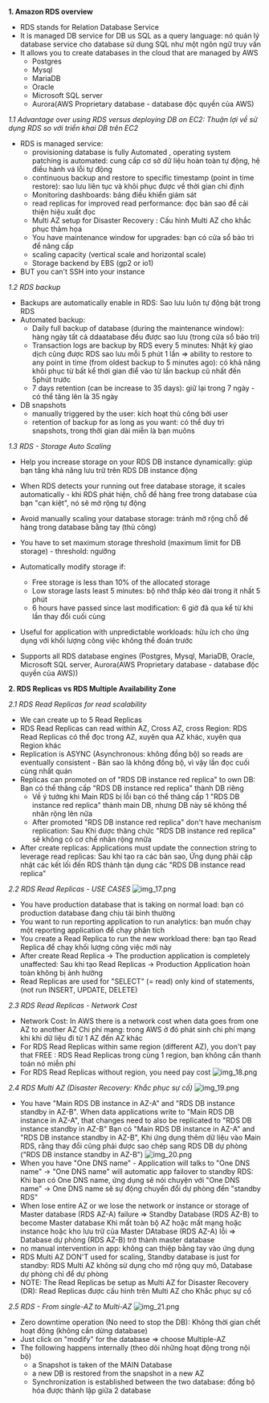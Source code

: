 **1. Amazon RDS overview**
- RDS stands for Relation Database Service
- It is managed DB service for DB us SQL as a query language: nó quản lý database service cho database sử dung SQL như một ngôn ngữ truy vấn 
- It allows you to create databases in the cloud that are managed by AWS
  - Postgres
  - Mysql
  - MariaDB
  - Oracle
  - Microsoft SQL server
  - Aurora(AWS Proprietary database - database độc quyền của AWS)

_1.1 Advantage over using RDS versus deploying DB on EC2: Thuận lợi về sử dụng RDS so với triển khai DB trên EC2_
- RDS is managed service:
  - provisioning database is fully Automated , operating system patching is automated: cung cấp cơ sở dữ liệu hoàn toàn tự động, hệ điều hành vá lỗi tự động
  - continuous backup and restore to specific timestamp (point in time restore): sao lưu liên tục và khôi phục được về thời gian chỉ định
  - Monitoring dashboards: bảng điều khiển giám sát
  - read replicas for improved read performance: đọc bản sao để cải thiện hiệu xuất đọc
  - Multi AZ setup for Disaster Recovery : Cấu hình Multi AZ cho khắc phục thảm họa
  - You have maintenance window for upgrades: bạn có cửa sổ bảo trì để nâng cấp
  - scaling capacity (vertical scale and horizontal scale)
  - Storage backend by EBS (gp2 or io1)
- BUT you can't SSH into your instance 

_1.2 RDS backup_

- Backups are automatically enable in RDS: Sao lưu luôn tự động bật trong RDS
- Automated backup:
  - Daily full backup of database (during the maintenance window): hàng ngày tất cả ddaatabase đều được sao lưu (trong cửa sổ bảo trì)
  - Transaction logs are backup by RDS every 5 minutes: Nhật ký giao dịch cũng được RDS sao lưu mỗi 5 phút 1 lần
  => ability to restore to any point in time (from oldest backup to 5 minutes ago): có khả năng khôi phục từ bất kể thời gian điể vào từ lần backup cũ nhất đến 5phút trước
  - 7 days retention (can be increase to 35 days): giữ lại trong 7 ngày - có thể tăng lên là 35 ngày
- DB snapshots
  - manually triggered by the user: kích hoạt thủ công bởi user
  - retention of backup for as long as you want: có thể duy trì snapshots, trong thời gian dài miễn là bạn muôns

_1.3 RDS - Storage Auto Scaling_

- Help you increase storage on your RDS DB instance dynamically: giúp bạn tăng khả năng lưu trữ trên RDS DB instance động
- When RDS detects your running out free database storage, it scales automatically - khi RDS phát hiện, chỗ để hàng free trong database của bạn "cạn kiệt", nó sẽ mở rộng tự động
- Avoid manually scaling your database storage: tránh mở rộng chỗ để hàng trong database bằng tay (thủ công)
- You have to set maximum storage threshold (maximum limit for DB storage) - threshold: ngưỡng

- Automatically modify storage if:
  - Free storage is less than 10% of the allocated storage
  - Low storage lasts least 5 minutes: bộ nhớ thấp kéo dài trong ít nhất 5 phút
  - 6 hours have passed since last modification: 6 giờ đã qua kể từ khi lần thay đổi cuối cùng
- Useful for application with unpredictable workloads: hữu ích cho ứng dụng với khối lượng công việc không thể đoán trước
- Supports all RDS database engines (Postgres, Mysql, MariaDB, Oracle, Microsoft SQL server, Aurora(AWS Proprietary database - database độc quyền của AWS))

**2. RDS Replicas vs RDS Multiple Availability Zone**

_2.1 RDS Read Replicas for read scalability_
- We can create up to 5 Read Replicas
- RDS Read Replicas can read within AZ, Cross AZ, cross Region: RDS Read Replicas có thể đọc trong AZ, xuyên qua AZ khác, xuyên qua Region khác
- Replication is ASYNC (Asynchronous: không đồng bộ) so reads are eventually consistent - Bản sao là không đồng bộ, vì vậy lần đọc cuối cùng nhất quán 
- Replicas can promoted on of "RDS DB instance red replica" to own DB: Bạn có thể thăng cấp "RDS DB instance red replica" thành DB riêng
  - Về ý tưởng khi Main RDS bị lỗi bạn có thể thăng cấp 1  "RDS DB instance red replica" thành main DB, nhưng DB này sẽ không thể nhân rộng lên nữa
  - After promoted "RDS DB instance red replica" don't have mechanism replication: Sau Khi được thăng chức "RDS DB instance red replica" sẽ không có cơ chế nhân rộng nnữa 
- After create replicas: Applications must update the connection string to leverage read replicas: Sau khi tạo ra các bản sao, Ứng dụng phải cập nhật các kết lối đến RDS thành tận dụng các "RDS DB instance read replica"

_2.2 RDS Read Replicas - USE CASES_
![img_17.png](img_17.png)
- You have production database that is taking on normal load: bạn có production database đang chịu tải bình thường
- You want to run reporting application to run analytics: bạn muốn chạy một reporting application để chạy phân tích
- You create a Read Replica to run the new workload there: bạn tạo Read Replica để chạy khối lượng công việc mới này
- After create Read Replica -> The production application is completely unaffected: Sau khi tạo Read Replicas -> Production Application hoàn toàn không bị ảnh hưởng
- Read Replicas are used for "SELECT" (= read) only kind of statements, (not run INSERT, UPDATE, DELETE)

_2.3 RDS Read Replicas - Network Cost_
- Network Cost: In AWS there is a network cost when data goes from one AZ to another AZ
  Chi phí mạng: trong AWS ở đó phát sinh chi phí mạng khi khi dữ liệu đi từ 1 AZ đến AZ khác
- For RDS Read Replicas within same region (different AZ), you don't pay that FREE : RDS Read Replicas trong cùng 1 region, bạn không cần thanh toán nó miễn phí
- For RDS Read Replicas without region, you need pay cost
![img_18.png](img_18.png)

_2.4 RDS Multi AZ (Disaster Recovery: Khắc phục sự cố)_
![img_19.png](img_19.png)
- You have "Main RDS DB instance in AZ-A" and "RDS DB instance standby in AZ-B". When data applications write to "Main RDS DB instance in AZ-A", that changes need to also be replicated to "RDS DB instance standby in AZ-B"
  Bạn có "Main RDS DB instance in AZ-A" and "RDS DB instance standby in AZ-B", Khi ứng dụng thêm dữ liệu vào Main RDS, rằng thay đổi cũng phải được sao chép sang RDS DB dự phòng ("RDS DB instance standby in AZ-B")
![img_20.png](img_20.png)
- When you have "One DNS name" - Application will talks to "One DNS name"  -> "One DNS name" will automatic app failover to standby RDS: 
  Khi bạn có One DNS name, ứng dụng sẽ nói chuyện với "One DNS name" -> One DNS name sẽ sự động chuyển đổi dự phòng đến "standby RDS"
- When lose entire AZ or we lose the network or instance or storage of Master database (RDS AZ-A) failure => Standby Database (RDS AZ-B) to become Master database
  Khi mất toàn bộ AZ hoặc mất mạng hoặc instance hoặc kho lưu trữ của Master DAtabase (RDS AZ-A) lỗi => Database dự phòng (RDS AZ-B) trở thành master database
- no manual intervention in app: không can thiệp bằng tay vào ứng dụng
- RDS Multi AZ DON'T used for scaling, Standby database is just for standby: RDS Multi AZ không sử dụng cho mở rộng quy mô, Database dự phòng chỉ để dự phòng
- NOTE: The Read Replicas be setup as Multi AZ for Disaster Recovery (DR): Read Replicas được cấu hình trên Multi AZ cho Khắc phục sự cố

_2.5 RDS - From single-AZ to Multi-AZ_
![img_21.png](img_21.png)
- Zero downtime operation (No need to stop the DB): Không thời gian chết hoạt động (không cần dừng database)
- Just click on "modify" for the database => choose Multiple-AZ
- The following happens internally (theo dõi những hoạt động trong nội bộ)
  - a Snapshot is taken of the MAIN Database
  - a new DB is restored from the snapshot in a new AZ 
  - Synchronization is established between the two database: đồng bộ hóa được thành lập giữa 2 database